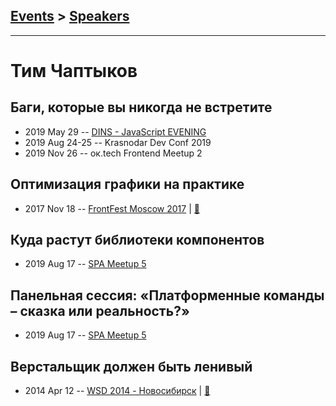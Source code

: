 ## [Events](../README.md) > [Speakers](../speakers.md)
---

# Тим Чаптыков

## Баги, которые вы никогда не встретите
- 2019 May 29 -- [DINS - JavaScript EVENING](https://www.youtube.com/watch?v=3KJpyGoElQQ)    
- 2019 Aug 24-25 -- Krasnodar Dev Conf 2019    
- 2019 Nov 26 -- ок.tech Frontend Meetup 2    
## Оптимизация графики на практике
- 2017 Nov 18 -- [FrontFest Moscow 2017](https://youtu.be/wexOXAflVX0)  | [:notebook:](https://speakerdeck.com/frontfest/tim-chaptykov)  
## Куда растут библиотеки компонентов
- 2019 Aug 17 -- [SPA Meetup 5](https://www.youtube.com/watch?v=1utWz-CYiLU)    
## Панельная сессия: «Платформенные команды – сказка или реальность?»
- 2019 Aug 17 -- [SPA Meetup 5](https://www.youtube.com/watch?v=mEpwFo4R43w)    
## Верстальщик должен быть ленивый
- 2014 Apr 12 -- [WSD 2014 - Новосибирск](https://www.youtube.com/watch?v=3pm5plUYZac)  | [:notebook:](https://wsd.events/2014/04/12/pres/lazy-coder/)  
